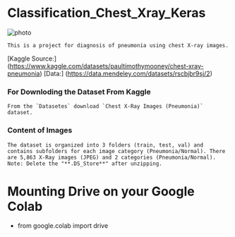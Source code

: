 # Classification_Chest_Xray_Keras
![photo](https://i.imgur.com/jZqpV51.png)
```
This is a project for diagnosis of pneumonia using chest X-ray images.
```
[Kaggle Source:] (https://www.kaggle.com/datasets/paultimothymooney/chest-xray-pneumonia)
[Data:] (https://data.mendeley.com/datasets/rscbjbr9sj/2)

### For Downloding the Dataset From Kaggle
```
From the `Datasetes` download `Chest X-Ray Images (Pneumonia)` dataset.
```
### Content of Images
```
The dataset is organized into 3 folders (train, test, val) and contains subfolders for each image category (Pneumonia/Normal). There are 5,863 X-Ray images (JPEG) and 2 categories (Pneumonia/Normal).
Note: Delete the "**.DS_Store**" after unzipping.
```

 # Mounting Drive on your Google Colab
- from google.colab import drive

